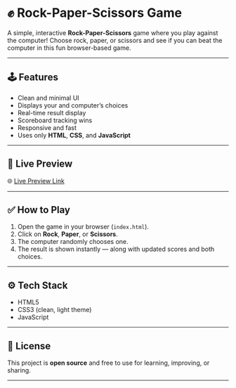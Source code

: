 # ✊ Rock-Paper-Scissors Game

A simple, interactive **Rock-Paper-Scissors** game where you play against the computer! Choose rock, paper, or scissors and see if you can beat the computer in this fun browser-based game.

---

## 🕹️ Features

- Clean and minimal UI
- Displays your and computer’s choices
- Real-time result display
- Scoreboard tracking wins
- Responsive and fast
- Uses only **HTML**, **CSS**, and **JavaScript**

---

## 🚀 Live Preview

🌐 [Live Preview Link](https://your-netlify-link.netlify.app)

---


## ✅ How to Play

1. Open the game in your browser (`index.html`).
2. Click on **Rock**, **Paper**, or **Scissors**.
3. The computer randomly chooses one.
4. The result is shown instantly — along with updated scores and both choices.

---

## ⚙️ Tech Stack

- HTML5
- CSS3 (clean, light theme)
- JavaScript

---

## 📜 License

This project is **open source** and free to use for learning, improving, or sharing.

---
